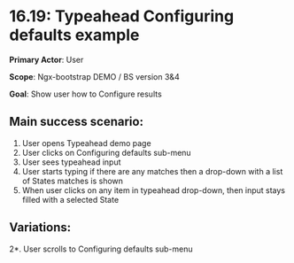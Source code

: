 16.19: Typeahead Configuring defaults example
=====================================================
**Primary Actor**: User

**Scope**: Ngx-bootstrap DEMO / BS version 3&4

**Goal**: Show user how to Configure results

Main success scenario:
----------------------
1. User opens Typeahead demo page
2. User clicks on Configuring defaults sub-menu
3. User sees typeahead input
4. User starts typing if there are any matches then a drop-down with a list of States matches is shown
5. When user clicks on any item in typeahead drop-down, then input stays filled with a selected State

Variations:
-----------
2*. User scrolls to Configuring defaults sub-menu
